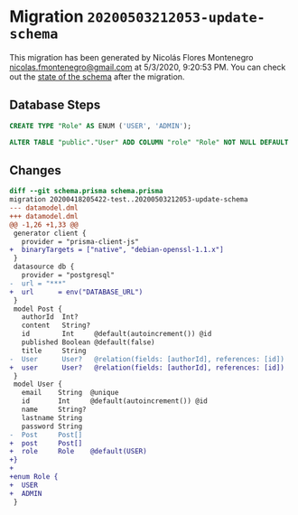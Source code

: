 # Migration `20200503212053-update-schema`

This migration has been generated by Nicolás Flores Montenegro <nicolas.fmontenegro@gmail.com> at 5/3/2020, 9:20:53 PM.
You can check out the [state of the schema](./schema.prisma) after the migration.

## Database Steps

```sql
CREATE TYPE "Role" AS ENUM ('USER', 'ADMIN');

ALTER TABLE "public"."User" ADD COLUMN "role" "Role" NOT NULL DEFAULT 'USER';
```

## Changes

```diff
diff --git schema.prisma schema.prisma
migration 20200418205422-test..20200503212053-update-schema
--- datamodel.dml
+++ datamodel.dml
@@ -1,26 +1,33 @@
 generator client {
   provider = "prisma-client-js"
+  binaryTargets = ["native", "debian-openssl-1.1.x"]
 }
 datasource db {
   provider = "postgresql"
-  url = "***"
+  url      = env("DATABASE_URL")
 }
 model Post {
   authorId  Int?
   content   String?
   id        Int     @default(autoincrement()) @id
   published Boolean @default(false)
   title     String
-  User      User?   @relation(fields: [authorId], references: [id])
+  user      User?   @relation(fields: [authorId], references: [id])
 }
 model User {
   email    String  @unique
   id       Int     @default(autoincrement()) @id
   name     String?
   lastname String
   password String
-  Post     Post[]
+  post     Post[]
+  role     Role    @default(USER)
+}
+
+enum Role {
+  USER
+  ADMIN
 }
```


